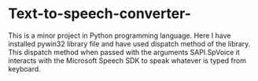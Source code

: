 # Text-to-speech-converter-

This is a minor project in Python programming language. Here I have installed pywin32 library file and have used dispatch method of the 
library. This dispatch method when passed with the arguments SAPI.SpVoice it interacts with the Microsoft Speech SDK to speak whatever is 
typed from keyboard.
